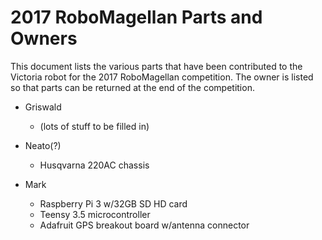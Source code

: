 # 2017 RoboMagellan Parts and Owners

This document lists the various parts that have been contributed to the
Victoria robot for the 2017 RoboMagellan competition. The owner is
listed so that parts can be returned at the end of the competition.

* Griswald
  * (lots of stuff to be filled in)
  
* Neato(?)
  * Husqvarna 220AC chassis
  
* Mark
  * Raspberry Pi 3 w/32GB SD HD card
  * Teensy 3.5 microcontroller
  * Adafruit GPS breakout board w/antenna connector
